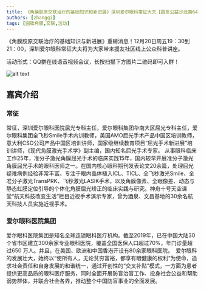 ```yaml
---
title: 《角膜胶原交联治疗的基础知识和新进展》深圳爱尔眼科常征大夫【圆友公益沙龙第64期】
authors: [zhangqi]
tags: [圆锥角膜,交联,活动]
---
```


《角膜胶原交联治疗的基础知识与新进展》重磅消息！12月20日周五19：30到21：00，深圳爱尔眼科常征大夫将为大家带来援友社区线上公众科普讲座。

活动形式：QQ群在线语音视频会议，长按扫描下方图片二维码即可入群！

![alt text](/events/assets/2019-12-17-《角膜胶原交联治疗的基础知识和新进展》深圳爱尔眼科常征大夫【圆友公益沙龙第64期】.png)

## 嘉宾介绍

### 常征

常征，深圳爱尔眼科医院屈光专科主任，爱尔眼科集团华南大区屈光专科主任，爱尔眼科集团全飞秒Smile手术内训教师，美国AMO屈光手术产品中国区培训教师，意大利CSO公司产品中国区培训讲师，国家级继续教育项目“屈光手术新进展”培训讲师，《现代角膜激光手术学》副主编，国内知名屈光手术专家。
从事眼科临床工作25年，准分子激光角膜屈光手术的临床实践15年，国内较早开展准分子激光角膜屈光手术的眼科医师之一。在国内核心眼科期刊发表论文20余篇，处理屈光疑难病例经验非常丰富。专注于眼内晶体植入ICL、TICL、全飞秒激光Smile、全准分子激光TransPRK、飞秒激光LASIK手术，以及角膜像素、全眼像差、动态与静态虹膜定位引导的个体化角膜屈光矫正的临床实践与研究。神舟十号天空课堂“航天科技改变生活”栏目近视手术演示专家，曾为酒泉、文昌基地的30余名航天科技人员实施近视手术。

### 爱尔眼科医院集团

爱尔眼科医院集团是知名全球连锁眼科医疗机构。截至2019年，已在中国大陆30个省市区建立300余家专业眼科医院，覆盖全国医保人口超过70%，年门诊量超过650 万人。并且，在美国、欧洲和中国香港开设有80余家眼科医院。　爱尔眼科的发展壮大，始终以“使所有人，无论贫穷富裕，都享有眼健康的权利”为使命，追求社会责任和自身发展的和谐统一，通过开创性的“交叉补贴”模式，一方面为患者提供更高品质的眼科医疗服务，同时全面开展防盲治盲工作、投身社会公益和帮助弱势群体，并联合社会各界，推动整个中国防盲事业的全面发展。
